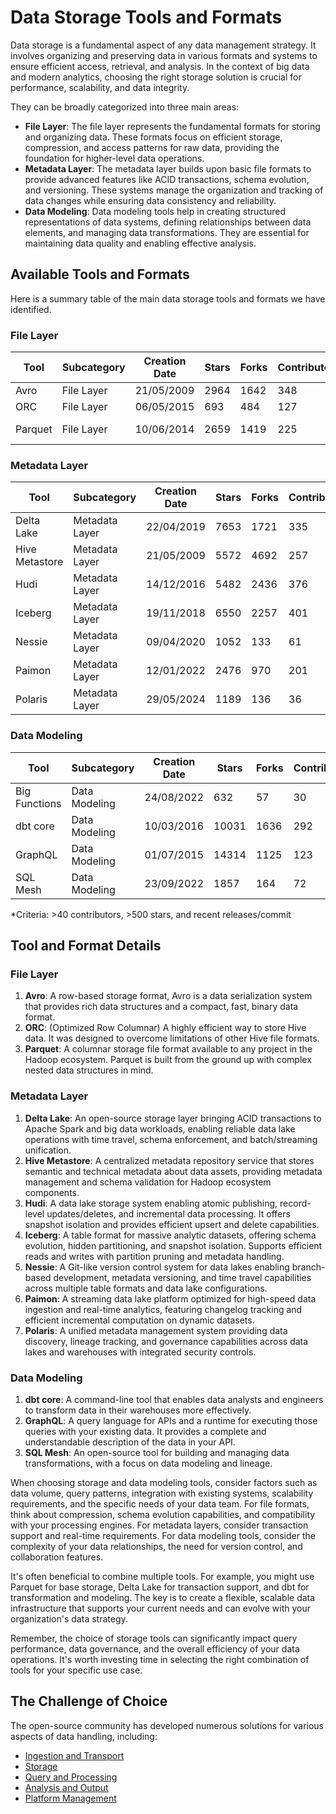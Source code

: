 # Data Storage Tools and Formats

Data storage is a fundamental aspect of any data management strategy. It involves organizing and preserving data in various formats and systems to ensure efficient access, retrieval, and analysis. In the context of big data and modern analytics, choosing the right storage solution is crucial for performance, scalability, and data integrity.

They can be broadly categorized into three main areas:
- **File Layer**: The file layer represents the fundamental formats for storing and organizing data. These formats focus on efficient storage, compression, and access patterns for raw data, providing the foundation for higher-level data operations.
- **Metadata Layer**: The metadata layer builds upon basic file formats to provide advanced features like ACID transactions, schema evolution, and versioning. These systems manage the organization and tracking of data changes while ensuring data consistency and reliability.
- **Data Modeling**: Data modeling tools help in creating structured representations of data systems, defining relationships between data elements, and managing data transformations. They are essential for maintaining data quality and enabling effective analysis.

## Available Tools and Formats

Here is a summary table of the main data storage tools and formats we have identified.

### File Layer

| Tool | Subcategory | Creation Date | Stars | Forks | Contributors | Last Release | Latest Commit | Meets Criteria* | Link |
|---|---|---|---|---|---|---|---|---|---|
| Avro | File Layer | 21/05/2009 | 2964 | 1642 | 348 | 05/08/2024 | 22/11/2024 | Yes | https://github.com/apache/avro |
| ORC | File Layer | 06/05/2015 | 693 | 484 | 127 | 14/11/2024 | 02/12/2024 | Yes | https://github.com/apache/orc |
| Parquet | File Layer | 10/06/2014 | 2659 | 1419 | 225 | 02/12/2024 | 04/12/2024 | Yes | https://github.com/apache/parquet-mr |

### Metadata Layer

| Tool | Subcategory | Creation Date | Stars | Forks | Contributors | Last Release | Latest Commit | Meets Criteria* | Link |
|---|---|---|---|---|---|---|---|---|---|
| Delta Lake | Metadata Layer | 22/04/2019 | 7653 | 1721 | 335 | 26/09/2024 | 04/12/2024 | Yes | https://github.com/delta-io/delta |
| Hive Metastore | Metadata Layer | 21/05/2009 | 5572 | 4692 | 257 | N/A | 02/12/2024 | Yes | https://github.com/apache/hive |
| Hudi | Metadata Layer | 14/12/2016 | 5482 | 2436 | 376 | 16/07/2024 | 04/12/2024 | Yes | https://github.com/apache/hudi |
| Iceberg | Metadata Layer | 19/11/2018 | 6550 | 2257 | 401 | 08/11/2024 | 04/12/2024 | Yes | https://github.com/apache/iceberg |
| Nessie | Metadata Layer | 09/04/2020 | 1052 | 133 | 61 | 02/12/2024 | 04/12/2024 | Yes | https://github.com/projectnessie/nessie |
| Paimon | Metadata Layer | 12/01/2022 | 2476 | 970 | 201 | N/A | 04/12/2024 | Yes | https://github.com/apache/paimon |
| Polaris | Metadata Layer | 29/05/2024 | 1189 | 136 | 36 | N/A | 04/12/2024 | Yes | https://github.com/apache/polaris |

### Data Modeling

| Tool | Subcategory | Creation Date | Stars | Forks | Contributors | Last Release | Latest Commit | Meets Criteria* | Link |
|---|---|---|---|---|---|---|---|---|---|
| Big Functions | Data Modeling | 24/08/2022 | 632 | 57 | 30 | 08/11/2024 | 04/12/2024 | No | https://github.com/unytics/bigfunctions |
| dbt core | Data Modeling | 10/03/2016 | 10031 | 1636 | 292 | 02/12/2024 | 04/12/2024 | Yes | https://github.com/dbt-labs/dbt-core |
| GraphQL | Data Modeling | 01/07/2015 | 14314 | 1125 | 123 | 27/10/2021 | 21/11/2024 | Yes | https://github.com/graphql/graphql-spec |
| SQL Mesh | Data Modeling | 23/09/2022 | 1857 | 164 | 72 | 03/12/2024 | 04/12/2024 | Yes | https://github.com/TobikoData/sqlmesh |

*Criteria: >40 contributors, >500 stars, and recent releases/commit

## Tool and Format Details

### File Layer

1. **Avro**: A row-based storage format, Avro is a data serialization system that provides rich data structures and a compact, fast, binary data format.
2. **ORC**: (Optimized Row Columnar) A highly efficient way to store Hive data. It was designed to overcome limitations of other Hive file formats.
3. **Parquet**: A columnar storage file format available to any project in the Hadoop ecosystem. Parquet is built from the ground up with complex nested data structures in mind.

### Metadata Layer

1. **Delta Lake**: An open-source storage layer bringing ACID transactions to Apache Spark and big data workloads, enabling reliable data lake operations with time travel, schema enforcement, and batch/streaming unification.
2. **Hive Metastore**: A centralized metadata repository service that stores semantic and technical metadata about data assets, providing metadata management and schema validation for Hadoop ecosystem components.
3. **Hudi**: A data lake storage system enabling atomic publishing, record-level updates/deletes, and incremental data processing. It offers snapshot isolation and provides efficient upsert and delete capabilities.
4. **Iceberg**: A table format for massive analytic datasets, offering schema evolution, hidden partitioning, and snapshot isolation. Supports efficient reads and writes with partition pruning and metadata handling.
5. **Nessie**: A Git-like version control system for data lakes enabling branch-based development, metadata versioning, and time travel capabilities across multiple table formats and data lake configurations.
6. **Paimon**: A streaming data lake platform optimized for high-speed data ingestion and real-time analytics, featuring changelog tracking and efficient incremental computation on dynamic datasets.
7. **Polaris**: A unified metadata management system providing data discovery, lineage tracking, and governance capabilities across data lakes and warehouses with integrated security controls.

### Data Modeling

1. **dbt core**: A command-line tool that enables data analysts and engineers to transform data in their warehouses more effectively.
2. **GraphQL**: A query language for APIs and a runtime for executing those queries with your existing data. It provides a complete and understandable description of the data in your API.
3. **SQL Mesh**: An open-source tool for building and managing data transformations, with a focus on data modeling and lineage.

When choosing storage and data modeling tools, consider factors such as data volume, query patterns, integration with existing systems, scalability requirements, and the specific needs of your data team. For file formats, think about compression, schema evolution capabilities, and compatibility with your processing engines. For metadata layers, consider transaction support and real-time requirements. For data modeling tools, consider the complexity of your data relationships, the need for version control, and collaboration features.

It's often beneficial to combine multiple tools. For example, you might use Parquet for base storage, Delta Lake for transaction support, and dbt for transformation and modeling. The key is to create a flexible, scalable data infrastructure that supports your current needs and can evolve with your organization's data strategy.

Remember, the choice of storage tools can significantly impact query performance, data governance, and the overall efficiency of your data operations. It's worth investing time in selecting the right combination of tools for your specific use case.

## The Challenge of Choice
The open-source community has developed numerous solutions for various aspects of data handling, including:
- [Ingestion and Transport](01.ingestion_and_transport.md)
- [Storage](02.storage.md)
- [Query and Processing](03.query_and_processing.md)
- [Analysis and Output](04.analysis_and_output.md)
- [Platform Management](05.platform_management.md)